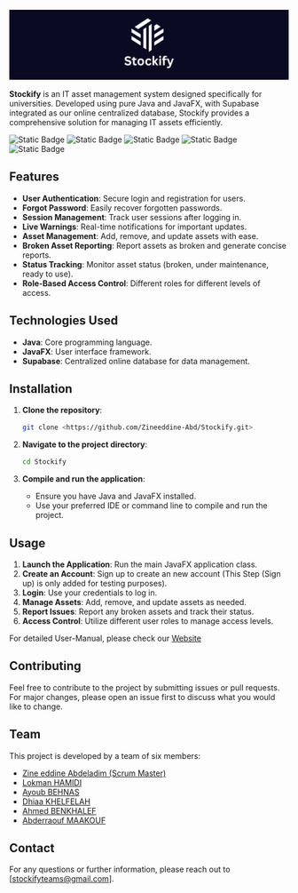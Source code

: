 ![Banner](https://github.com/Zineeddine-Abd/Stockify/blob/master/Stockify%20Banner.png?raw=true)

**Stockify** is an IT asset management system designed specifically for universities. Developed using pure Java and JavaFX, with Supabase integrated as our online centralized database, Stockify provides a comprehensive solution for managing IT assets efficiently.

![Static Badge](https://img.shields.io/badge/Java-orange)
![Static Badge](https://img.shields.io/badge/JavaFx-red)
![Static Badge](https://img.shields.io/badge/SupaBase-green)
![Static Badge](https://img.shields.io/badge/Session--Management-blue)
![Static Badge](https://img.shields.io/badge/User--Authentication-yellow)


## Features

- **User Authentication**: Secure login and registration for users.
- **Forgot Password**: Easily recover forgotten passwords.
- **Session Management**: Track user sessions after logging in.
- **Live Warnings**: Real-time notifications for important updates.
- **Asset Management**: Add, remove, and update assets with ease.
- **Broken Asset Reporting**: Report assets as broken and generate concise reports.
- **Status Tracking**: Monitor asset status (broken, under maintenance, ready to use).
- **Role-Based Access Control**: Different roles for different levels of access.

## Technologies Used

- **Java**: Core programming language.
- **JavaFX**: User interface framework.
- **Supabase**: Centralized online database for data management.

## Installation

1. **Clone the repository**:
    ```bash
    git clone <https://github.com/Zineeddine-Abd/Stockify.git>
    ```

2. **Navigate to the project directory**:
    ```bash
    cd Stockify
    ```

3. **Compile and run the application**:
    - Ensure you have Java and JavaFX installed.
    - Use your preferred IDE or command line to compile and run the project.

## Usage

1. **Launch the Application**: Run the main JavaFX application class.
2. **Create an Account**: Sign up to create an new account (This Step (Sign up) is only added for testing purposes).
3. **Login**: Use your credentials to log in.
4. **Manage Assets**: Add, remove, and update assets as needed.
5. **Report Issues**: Report any broken assets and track their status.
6. **Access Control**: Utilize different user roles to manage access levels.

For detailed User-Manual, please check our <a href="https://sites.google.com/view/stockify-help/home?pli=1" target="_blank">Website</a> 

## Contributing

Feel free to contribute to the project by submitting issues or pull requests. For major changes, please open an issue first to discuss what you would like to change.

## Team

This project is developed by a team of six members:
- <a href="https://github.com/Zineeddine-Abd" target="_blank">Zine eddine Abdeladim (Scrum Master)</a> 
- <a href="https://github.com/lokHamid" target="_blank">Lokman HAMIDI</a> 
- <a href="https://github.com/Ayoub3434" target="_blank">Ayoub BEHNAS</a> 
- <a href="https://github.com/11raiden" target="_blank">Dhiaa KHELFELAH</a>
- <a href="https://github.com/AhmedEury" target="_blank">Ahmed BENKHALEF</a> 
- <a href="https://github.com/abderraoufMKF" target="_blank">Abderraouf MAAKOUF</a> 
   
## Contact

For any questions or further information, please reach out to [stockifyteams@gmail.com].
